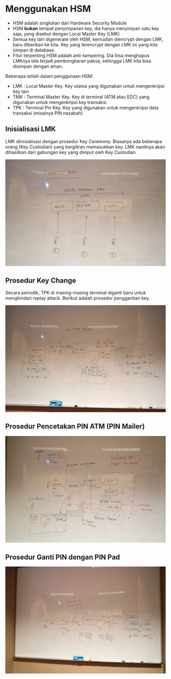 # Menggunakan HSM #

* HSM adalah singkatan dari Hardware Security Module
* HSM __bukan__ tempat penyimpanan key, dia hanya menyimpan satu key saja, yang disebut dengan Local Master Key (LMK)
* Semua key lain digenerate oleh HSM, kemudian diencrypt dengan LMK, baru diberikan ke kita. Key yang terencrypt dengan LMK ini yang kita simpan di database.
* Fitur terpenting HSM adalah anti-tampering. Dia bisa menghapus LMKnya bila terjadi pembongkaran paksa, sehingga LMK kita bisa disimpan dengan aman.

Beberapa istilah dalam penggunaan HSM:

* LMK : Local Master Key. Key utama yang digunakan untuk mengenkripsi key lain
* TMK : Terminal Master Key. Key di terminal (ATM atau EDC) yang digunakan untuk mengenkripsi key transaksi
* TPK : Terminal Pin Key. Key yang digunakan untuk mengenkripsi data transaksi (misalnya PIN nasabah)


## Inisialisasi LMK ##

LMK diinisialisasi dengan prosedur Key Ceremony. Biasanya ada beberapa orang (Key Custodian) yang bergiliran memasukkan key. LMK nantinya akan dihasilkan dari gabungan key yang diinput oleh Key Custodian

[![Key Ceremony](img/keyceremony.jpg)](https://www.flickr.com/photos/endymuhardin/30879980942/in/dateposted/)

## Prosedur Key Change ##

Secara periodik, TPK di masing-masing terminal diganti baru untuk menghindari replay attack. Berikut adalah prosedur penggantian key.

[![Key Change](img/keychange.jpg)](https://www.flickr.com/photos/endymuhardin/30908461751/in/dateposted/)

## Prosedur Pencetakan PIN ATM (PIN Mailer) ##

[![Pin Mailer](img/pinmailer.jpg)](https://www.flickr.com/photos/endymuhardin/30879967322/in/dateposted/)

## Prosedur Ganti PIN dengan PIN Pad ##

[![Pin Pad](img/pinpad.jpg)](https://www.flickr.com/photos/endymuhardin/30908490491/in/dateposted/)